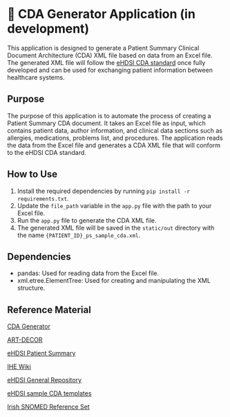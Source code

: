 # 🚧 CDA Generator Application (in development)

This application is designed to generate a Patient Summary Clinical Document Architecture (CDA) XML file based on data from an Excel file. The generated XML file will follow the <a href="https://art-decor.ehdsi.eu/art-decor/decor-templates--epsos-?section=templates&id=1.3.6.1.4.1.12559.11.10.1.3.1.1.3&effectiveDate=2024-04-19T10:03:32&language=en-US" target="_blank">eHDSI CDA standard</a> once fully developed and can be used for exchanging patient information between healthcare systems.

## Purpose

The purpose of this application is to automate the process of creating a Patient Summary CDA document. It takes an Excel file as input, which contains patient data, author information, and clinical data sections such as allergies, medications, problems list, and procedures. The application reads the data from the Excel file and generates a CDA XML file that will conform to the eHDSI CDA standard.

## How to Use

1. Install the required dependencies by running `pip install -r requirements.txt`.
2. Update the `file_path` variable in the `app.py` file with the path to your Excel file.
3. Run the `app.py` file to generate the CDA XML file.
4. The generated XML file will be saved in the `static/out` directory with the name `{PATIENT_ID}_ps_sample_cda.xml`.

## Dependencies

- pandas: Used for reading data from the Excel file.
- xml.etree.ElementTree: Used for creating and manipulating the XML structure.

## Reference Material 

<a href="https://gazelle.ihe.net/gazelle-documentation/CDA-Generator/user.html" about="_blank">CDA Generator</a>

<a href="https://art-decor.ehdsi.eu/" about="_blank">ART-DECOR</a>

<a href="https://art-decor.ehdsi.eu/art-decor/decor-templates--epsos-?section=templates&id=1.3.6.1.4.1.12559.11.10.1.3.1.1.3&effectiveDate=2024-04-19T10:03:32&language=en-US" about="_blank">eHDSI Patient Summary</a>

<a href="https://wiki.ihe.net/index.php/Main_Page" about="_blank">IHE Wiki</a>

<a href="https://code.europa.eu/ehdsi/ehdsi-general-repository" about="_blank">eHDSI General Repository</a>

<a href="https://code.europa.eu/ehdsi/ehdsi-general-repository/-/tree/e521266708aac6e47a1e78f243c178bc0eb7d3b2/cda%20documents" about="_blank">eHDSI sample CDA templates</a>

<a href="https://code.europa.eu/ehdsi/ehdsi-general-repository" about="_blank">Irish SNOMED Reference Set</a>